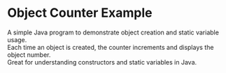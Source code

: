 # Object Counter Example

A simple Java program to demonstrate object creation and static variable usage.  
Each time an object is created, the counter increments and displays the object number.  
Great for understanding constructors and static variables in Java.
